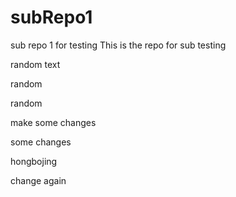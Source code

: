 # subRepo1
sub repo 1 for testing
This is the repo for sub testing

random text

random

random

make some changes

some changes


hongbojing

change again
